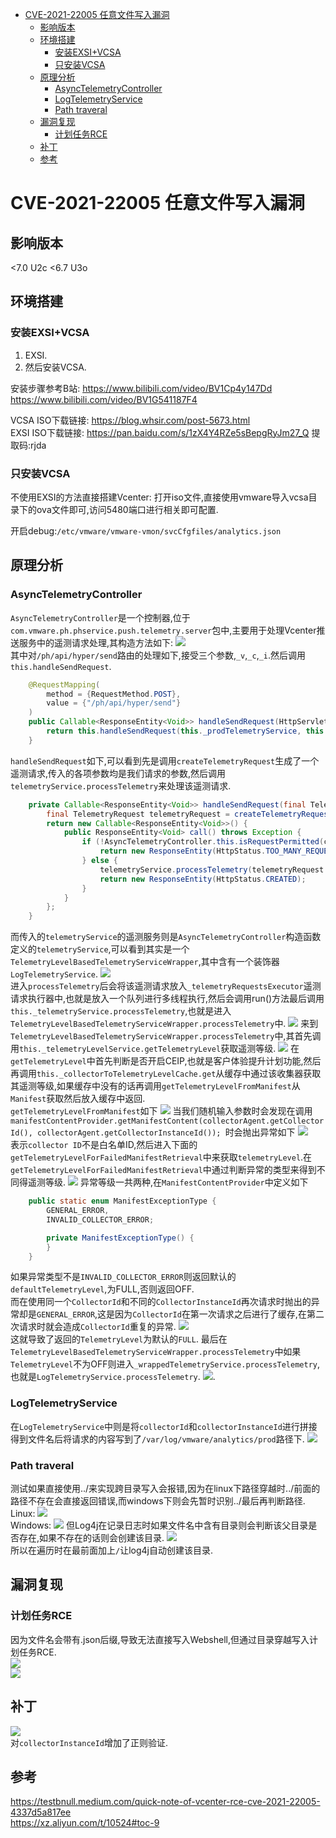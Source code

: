 - [CVE-2021-22005 任意文件写入漏洞](#cve-2021-22005-任意文件写入漏洞)
  - [影响版本](#影响版本)
  - [环境搭建](#环境搭建)
    - [安装EXSI+VCSA](#安装exsivcsa)
    - [只安装VCSA](#只安装vcsa)
  - [原理分析](#原理分析)
    - [AsyncTelemetryController](#asynctelemetrycontroller)
    - [LogTelemetryService](#logtelemetryservice)
    - [Path traveral](#path-traveral)
  - [漏洞复现](#漏洞复现)
    - [计划任务RCE](#计划任务rce)
  - [补丁](#补丁)
  - [参考](#参考)
# CVE-2021-22005 任意文件写入漏洞
## 影响版本
<7.0 U2c
<6.7 U3o
## 环境搭建
### 安装EXSI+VCSA
1. EXSI.
2. 然后安装VCSA.

安装步骤参考B站: 
https://www.bilibili.com/video/BV1Cp4y147Dd  
https://www.bilibili.com/video/BV1G541187F4  

VCSA ISO下载链接: https://blog.whsir.com/post-5673.html  
EXSI ISO下载链接: https://pan.baidu.com/s/1zX4Y4RZe5sBepgRyJm27_Q  提取码:rjda

### 只安装VCSA
不使用EXSI的方法直接搭建Vcenter:
打开iso文件,直接使用vmware导入vcsa目录下的ova文件即可,访问5480端口进行相关即可配置.

开启debug:`/etc/vmware/vmware-vmon/svcCfgfiles/analytics.json`
## 原理分析
### AsyncTelemetryController
`AsyncTelemetryController`是一个控制器,位于`com.vmware.ph.phservice.push.telemetry.server`包中,主要用于处理Vcenter推送服务中的遥测请求处理,其构造方法如下:
![](1.png)  
其中对`/ph/api/hyper/send`路由的处理如下,接受三个参数,`_v`,`_c`,`_i`.然后调用`this.handleSendRequest`.
```java
    @RequestMapping(
        method = {RequestMethod.POST},
        value = {"/ph/api/hyper/send"}
    )
    public Callable<ResponseEntity<Void>> handleSendRequest(HttpServletRequest httpRequest, @RequestParam(value = "_v",required = false) String version, @RequestParam("_c") String collectorId, @RequestParam(value = "_i",required = false) String collectorInstanceId) throws IOException {
        return this.handleSendRequest(this._prodTelemetryService, this._prodRateLimiterProvider, httpRequest, version, collectorId, collectorInstanceId);
    }
```
`handleSendRequest`如下,可以看到先是调用`createTelemetryRequest`生成了一个遥测请求,传入的各项参数均是我们请求的参数,然后调用`telemetryService.processTelemetry`来处理该遥测请求.
```java
    private Callable<ResponseEntity<Void>> handleSendRequest(final TelemetryService telemetryService, final RateLimiterProvider rateLimiterProvider, HttpServletRequest httpRequest, String version, final String collectorId, final String collectorInstanceId) throws IOException {
        final TelemetryRequest telemetryRequest = createTelemetryRequest(httpRequest, version, collectorId, collectorInstanceId);
        return new Callable<ResponseEntity<Void>>() {
            public ResponseEntity<Void> call() throws Exception {
                if (!AsyncTelemetryController.this.isRequestPermitted(collectorId, collectorInstanceId, rateLimiterProvider)) {
                    return new ResponseEntity(HttpStatus.TOO_MANY_REQUESTS);
                } else {
                    telemetryService.processTelemetry(telemetryRequest.getCollectorId(), telemetryRequest.getCollectorIntanceId(), new TelemetryRequest[]{telemetryRequest});
                    return new ResponseEntity(HttpStatus.CREATED);
                }
            }
        };
    }
```
而传入的`telemetryService`的遥测服务则是`AsyncTelemetryController`构造函数定义的`telemetryService`,可以看到其实是一个`TelemetryLevelBasedTelemetryServiceWrapper`,其中含有一个装饰器`LogTelemetryService`.
![](2.png)  
进入`processTelemetry`后会将该遥测请求放入`_telemetryRequestsExecutor`遥测请求执行器中,也就是放入一个队列进行多线程执行,然后会调用run()方法最后调用`this._telemetryService.processTelemetry`,也就是进入`TelemetryLevelBasedTelemetryServiceWrapper.processTelemetry`中.
![](3.png)
来到`TelemetryLevelBasedTelemetryServiceWrapper.processTelemetry`中,其首先调用`this._telemetryLevelService.getTelemetryLevel`获取遥测等级.
![](4.png)
在`getTelemetryLevel`中首先判断是否开启CEIP,也就是客户体验提升计划功能,然后再调用`this._collectorToTelemetryLevelCache.get`从缓存中通过该收集器获取其遥测等级,如果缓存中没有的话再调用`getTelemetryLevelFromManifest`从`Manifest`获取然后放入缓存中返回.  
`getTelemetryLevelFromManifest`如下
![](5.png)
当我们随机输入参数时会发现在调用`manifestContentProvider.getManifestContent(collectorAgent.getCollectorId(), collectorAgent.getCollectorInstanceId());
`时会抛出异常如下
![](6.png)  
表示`collector ID`不是白名单ID,然后进入下面的`getTelemetryLevelForFailedManifestRetrieval`中来获取`telemetryLevel`.在`getTelemetryLevelForFailedManifestRetrieval`中通过判断异常的类型来得到不同得遥测等级.
![](7.png)
异常等级一共两种,在`ManifestContentProvider`中定义如下
```java
    public static enum ManifestExceptionType {
        GENERAL_ERROR,
        INVALID_COLLECTOR_ERROR;

        private ManifestExceptionType() {
        }
    }
```
如果异常类型不是`INVALID_COLLECTOR_ERROR`则返回默认的`defaultTelemetryLevel`,为FULL,否则返回OFF.  
而在使用同一个`CollectorId`和不同的`CollectorInstanceId`再次请求时抛出的异常却是`GENERAL_ERROR`,这是因为`CollectorId`在第一次请求之后进行了缓存,在第二次请求时就会造成`CollectorId`重复的异常.
![](8.png)  
这就导致了返回的`TelemetryLevel`为默认的`FULL`.
最后在`TelemetryLevelBasedTelemetryServiceWrapper.processTelemetry`中如果`TelemetryLevel`不为OFF则进入`_wrappedTelemetryService.processTelemetry`,也就是`LogTelemetryService.processTelemetry`.
![](9.png).
### LogTelemetryService
在`LogTelemetryService`中则是将`collectorId`和`collectorInstanceId`进行拼接得到文件名后将请求的内容写到了`/var/log/vmware/analytics/prod`路径下.
![](11.png)
### Path traveral
测试如果直接使用../来实现跨目录写入会报错,因为在linux下路径穿越时../前面的路径不存在会直接返回错误,而windows下则会先暂时识别../最后再判断路径.  
Linux:
![](12.png)  
Windows:
![](13.png)
但Log4j在记录日志时如果文件名中含有目录则会判断该父目录是否存在,如果不存在的话则会创建该目录.
![](14.png)  
所以在遍历时在最前面加上`/`让log4j自动创建该目录.

## 漏洞复现
### 计划任务RCE
因为文件名会带有.json后缀,导致无法直接写入Webshell,但通过目录穿越写入计划任务RCE.  
![](16.png)  
![](15.png)
## 补丁
![](17.png)  
对`collectorInstanceId`增加了正则验证.
## 参考
https://testbnull.medium.com/quick-note-of-vcenter-rce-cve-2021-22005-4337d5a817ee  
https://xz.aliyun.com/t/10524#toc-9